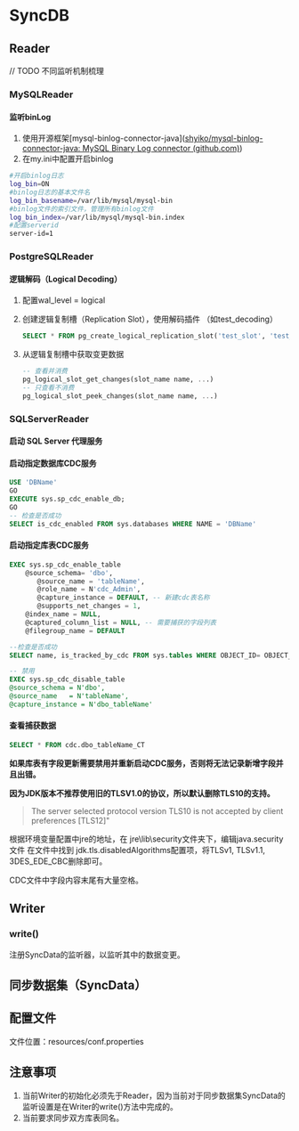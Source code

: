 # SyncDB

## Reader

// TODO 不同监听机制梳理

### MySQLReader

#### 监听binLog

1. 使用开源框架[mysql-binlog-connector-java]([shyiko/mysql-binlog-connector-java: MySQL Binary Log connector (github.com)](https://github.com/shyiko/mysql-binlog-connector-java))
2. 在my.ini中配置开启binlog

```bash
#开启binlog日志
log_bin=ON
#binlog日志的基本文件名
log_bin_basename=/var/lib/mysql/mysql-bin
#binlog文件的索引文件，管理所有binlog文件
log_bin_index=/var/lib/mysql/mysql-bin.index
#配置serverid
server-id=1
```

### PostgreSQLReader

#### 逻辑解码（Logical Decoding）

1. 配置wal_level = logical

2. 创建逻辑复制槽（Replication Slot），使用解码插件 （如test_decoding）

   ```sql
   SELECT * FROM pg_create_logical_replication_slot('test_slot', 'test_decoding');
   ```

3. 从逻辑复制槽中获取变更数据

   ```sql
   -- 查看并消费
   pg_logical_slot_get_changes(slot_name name, ...)
   -- 只查看不消费
   pg_logical_slot_peek_changes(slot_name name, ...)
   ```

### SQLServerReader

#### 启动 SQL Server 代理服务

#### 启动指定数据库CDC服务

```sql
USE 'DBName'
GO
EXECUTE sys.sp_cdc_enable_db;
GO
-- 检查是否成功
SELECT is_cdc_enabled FROM sys.databases WHERE NAME = 'DBName'
```

#### 启动指定库表CDC服务

```sql
EXEC sys.sp_cdc_enable_table 
    @source_schema= 'dbo',
       @source_name = 'tableName',
       @role_name = N'cdc_Admin',
       @capture_instance = DEFAULT, -- 新建cdc表名称
       @supports_net_changes = 1,
    @index_name = NULL,
    @captured_column_list = NULL, -- 需要捕获的字段列表
    @filegroup_name = DEFAULT

--检查是否成功
SELECT name, is_tracked_by_cdc FROM sys.tables WHERE OBJECT_ID= OBJECT_ID('dbo.tableName')

-- 禁用
EXEC sys.sp_cdc_disable_table  
@source_schema = N'dbo',  
@source_name   = N'tableName',  
@capture_instance = N'dbo_tableName'  
```

#### 查看捕获数据

```sql
SELECT * FROM cdc.dbo_tableName_CT
```

**如果库表有字段更新需要禁用并重新启动CDC服务，否则将无法记录新增字段并且出错。**

**因为JDK版本不推荐使用旧的TLSV1.0的协议，所以默认删除TLS10的支持。**

> The server selected protocol version TLS10 is not accepted by client preferences [TLS12]"

根据环境变量配置中jre的地址，在 jre\lib\security文件夹下，编辑java.security文件
在文件中找到 jdk.tls.disabledAlgorithms配置项，将TLSv1, TLSv1.1, 3DES_EDE_CBC删除即可。

CDC文件中字段内容末尾有大量空格。

## Writer

### write()

注册SyncData的监听器，以监听其中的数据变更。

## 同步数据集（SyncData）

## 配置文件

文件位置：resources/conf.properties

## 注意事项

1. 当前Writer的初始化必须先于Reader，因为当前对于同步数据集SyncData的监听设置是在Writer的write()方法中完成的。
2. 当前要求同步双方库表同名。

